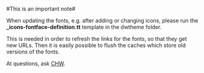 #This is an important note#

When updating the fonts, e.g. after adding or changing icons, please run the **_icons-fontface-definition.tt** template in the dwtheme folder.

This is needed in order to refresh the links for the fonts, so that they get new URLs. Then it is easily possible to flush the caches
which store old versions of the fonts.

At questions, ask [CHW](mailto:christoph.weidling@docuware.com?subject=Question%20about%20dwIconFont).